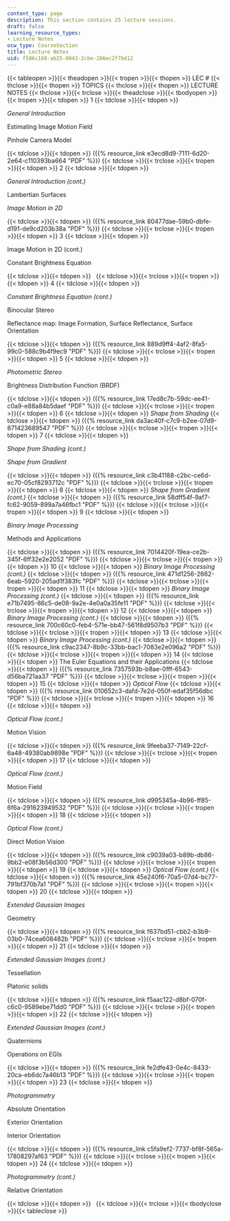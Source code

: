 ```yaml
---
content_type: page
description: This section contains 25 lecture sessions.
draft: false
learning_resource_types:
- Lecture Notes
ocw_type: CourseSection
title: Lecture Notes
uid: f586c168-ab25-0043-2cbe-286ec2f7bd12
---
```

{{< tableopen >}}{{< theadopen >}}{{< tropen >}}{{< thopen >}}
LEC #
{{< thclose >}}{{< thopen >}}
TOPICS
{{< thclose >}}{{< thopen >}}
LECTURE NOTES
{{< thclose >}}{{< trclose >}}{{< theadclose >}}{{< tbodyopen >}}{{< tropen >}}{{< tdopen >}}
1
{{< tdclose >}}{{< tdopen >}}

_General Introduction_

Estimating Image Motion Field

Pinhole Camera Model

{{< tdclose >}}{{< tdopen >}}
({{% resource_link e3ecd8d9-7111-6d20-2e64-c110393ba664 "PDF" %}})
{{< tdclose >}}{{< trclose >}}{{< tropen >}}{{< tdopen >}}
2
{{< tdclose >}}{{< tdopen >}}

_General Introduction (cont.)_

Lambertian Surfaces

_Image Motion in 2D_

{{< tdclose >}}{{< tdopen >}}
({{% resource_link 80477dae-59b0-dbfe-d191-de9cd203b38a "PDF" %}})
{{< tdclose >}}{{< trclose >}}{{< tropen >}}{{< tdopen >}}
3
{{< tdclose >}}{{< tdopen >}}

Image Motion in 2D (cont.)

Constant Brightness Equation

{{< tdclose >}}{{< tdopen >}}
 
{{< tdclose >}}{{< trclose >}}{{< tropen >}}{{< tdopen >}}
4
{{< tdclose >}}{{< tdopen >}}

_Constant Brightness Equation (cont.)_

Binocular Stereo

Reflectance map: Image Formation, Surface Reflectance, Surface Orientation

{{< tdclose >}}{{< tdopen >}}
({{% resource_link 889d9ff4-4af2-8fa5-99c0-588c9b4f9ec9 "PDF" %}})
{{< tdclose >}}{{< trclose >}}{{< tropen >}}{{< tdopen >}}
5
{{< tdclose >}}{{< tdopen >}}

_Photometric Stereo_

Brightness Distribution Function (BRDF)

{{< tdclose >}}{{< tdopen >}}
({{% resource_link 17ed8c7b-59dc-ee41-c0a9-e88a84b5daef "PDF" %}})
{{< tdclose >}}{{< trclose >}}{{< tropen >}}{{< tdopen >}}
6
{{< tdclose >}}{{< tdopen >}}
_Shape from Shading_
{{< tdclose >}}{{< tdopen >}}
({{% resource_link da3ac40f-c7c9-b2ee-07d9-871423689547 "PDF" %}})
{{< tdclose >}}{{< trclose >}}{{< tropen >}}{{< tdopen >}}
7
{{< tdclose >}}{{< tdopen >}}

_Shape from Shading (cont.)_

_Shape from Gradient_

{{< tdclose >}}{{< tdopen >}}
({{% resource_link c3b41188-c2bc-ce6d-ec70-05cf8293712c "PDF" %}})
{{< tdclose >}}{{< trclose >}}{{< tropen >}}{{< tdopen >}}
8
{{< tdclose >}}{{< tdopen >}}
_Shape from Gradient (cont.)_
{{< tdclose >}}{{< tdopen >}}
({{% resource_link 58dff54f-9af7-fc62-9059-899a7a46fbc1 "PDF" %}})
{{< tdclose >}}{{< trclose >}}{{< tropen >}}{{< tdopen >}}
9
{{< tdclose >}}{{< tdopen >}}

_Binary Image Processing_

Methods and Applications

{{< tdclose >}}{{< tdopen >}}
({{% resource_link 7014420f-19ea-ce2b-345f-6ff32e2e2052 "PDF" %}})
{{< tdclose >}}{{< trclose >}}{{< tropen >}}{{< tdopen >}}
10
{{< tdclose >}}{{< tdopen >}}
_Binary Image Processing (cont.)_
{{< tdclose >}}{{< tdopen >}}
({{% resource_link 471d1256-2662-6eab-5920-205ad1f383fc "PDF" %}})
{{< tdclose >}}{{< trclose >}}{{< tropen >}}{{< tdopen >}}
11
{{< tdclose >}}{{< tdopen >}}
_Binary Image Processing (cont.)_
{{< tdclose >}}{{< tdopen >}}
({{% resource_link e71b7495-86c5-de08-9a2e-4e0a0a35fe11 "PDF" %}})
{{< tdclose >}}{{< trclose >}}{{< tropen >}}{{< tdopen >}}
12
{{< tdclose >}}{{< tdopen >}}
_Binary Image Processing (cont.)_
{{< tdclose >}}{{< tdopen >}}
({{% resource_link 700c60c0-feb4-571e-bb47-561f8d9507b3 "PDF" %}})
{{< tdclose >}}{{< trclose >}}{{< tropen >}}{{< tdopen >}}
13
{{< tdclose >}}{{< tdopen >}}
_Binary Image Processing (cont.)_
{{< tdclose >}}{{< tdopen >}}
({{% resource_link c9ac2347-8b9c-33bb-bac1-7083e2e096a2 "PDF" %}})
{{< tdclose >}}{{< trclose >}}{{< tropen >}}{{< tdopen >}}
14
{{< tdclose >}}{{< tdopen >}}
The Euler Equations and their Applications
{{< tdclose >}}{{< tdopen >}}
({{% resource_link 7357593b-b8ae-0fff-6543-d56ba721aa37 "PDF" %}})
{{< tdclose >}}{{< trclose >}}{{< tropen >}}{{< tdopen >}}
15
{{< tdclose >}}{{< tdopen >}}
_Optical Flow_
{{< tdclose >}}{{< tdopen >}}
({{% resource_link 010652c3-dafd-7e2d-050f-edaf35f56dbc "PDF" %}})
{{< tdclose >}}{{< trclose >}}{{< tropen >}}{{< tdopen >}}
16
{{< tdclose >}}{{< tdopen >}}

_Optical Flow (cont.)_

Motion Vision

{{< tdclose >}}{{< tdopen >}}
({{% resource_link 9feeba37-7149-22cf-6a48-49380ab9898e "PDF" %}})
{{< tdclose >}}{{< trclose >}}{{< tropen >}}{{< tdopen >}}
17
{{< tdclose >}}{{< tdopen >}}

_Optical Flow (cont.)_

Motion Field

{{< tdclose >}}{{< tdopen >}}
({{% resource_link d995345a-4b96-ff85-6f6a-291623949532 "PDF" %}})
{{< tdclose >}}{{< trclose >}}{{< tropen >}}{{< tdopen >}}
18
{{< tdclose >}}{{< tdopen >}}

_Optical Flow (cont.)_

Direct Motion Vision

{{< tdclose >}}{{< tdopen >}}
({{% resource_link c9039a03-b89b-db86-9bb2-e08f3b56d300 "PDF" %}})
{{< tdclose >}}{{< trclose >}}{{< tropen >}}{{< tdopen >}}
19
{{< tdclose >}}{{< tdopen >}}
_Optical Flow (cont.)_
{{< tdclose >}}{{< tdopen >}}
({{% resource_link 45e240f6-70a5-07d4-bc77-791bf370b7a1 "PDF" %}})
{{< tdclose >}}{{< trclose >}}{{< tropen >}}{{< tdopen >}}
20
{{< tdclose >}}{{< tdopen >}}

_Extended Gaussian Images_

Geometry

{{< tdclose >}}{{< tdopen >}}
({{% resource_link f637bd51-cbb2-b3b9-03b0-74cea608482b "PDF" %}})
{{< tdclose >}}{{< trclose >}}{{< tropen >}}{{< tdopen >}}
21
{{< tdclose >}}{{< tdopen >}}

_Extended Gaussian Images (cont.)_

Tessellation

Platonic solids

{{< tdclose >}}{{< tdopen >}}
({{% resource_link f5aac122-d8bf-070f-c6c0-9589ebe71dd0 "PDF" %}})
{{< tdclose >}}{{< trclose >}}{{< tropen >}}{{< tdopen >}}
22
{{< tdclose >}}{{< tdopen >}}

_Extended Gaussian Images (cont.)_

Quaternions

Operations on EGIs

{{< tdclose >}}{{< tdopen >}}
({{% resource_link fe2dfe43-0e4c-8433-20ca-eb6dc7a46b13 "PDF" %}})
{{< tdclose >}}{{< trclose >}}{{< tropen >}}{{< tdopen >}}
23
{{< tdclose >}}{{< tdopen >}}

_Photogrammetry_

Absolute Orientation

Exterior Orientation

Interior Orientation

{{< tdclose >}}{{< tdopen >}}
({{% resource_link c5fa9ef2-7737-bf8f-565a-17808297af63 "PDF" %}})
{{< tdclose >}}{{< trclose >}}{{< tropen >}}{{< tdopen >}}
24
{{< tdclose >}}{{< tdopen >}}

_Photogrammetry (cont.)_

Relative Orientation

{{< tdclose >}}{{< tdopen >}}
 
{{< tdclose >}}{{< trclose >}}{{< tbodyclose >}}{{< tableclose >}}